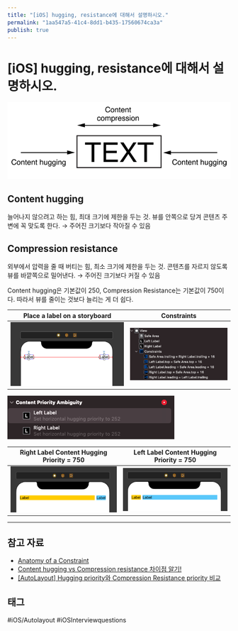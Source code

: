 ```yaml
---
title: "[iOS] hugging, resistance에 대해서 설명하시오."
permalink: "1aa547a5-41c4-8dd1-b435-17560674ca3a"
publish: true
---
```


# \[iOS] hugging, resistance에 대해서 설명하시오.

![hugging resistance](/assets/image/hugging-resistance.png)

## Content hugging

늘어나지 않으려고 하는 힘, 최대 크기에 제한을 두는 것. 뷰를 안쪽으로 당겨 콘텐츠 주변에 꼭 맞도록 한다. 
→ 주어진 크기보다 작아질 수 있음

## Compression resistance

외부에서 압력을 줄 때 버티는 힘, 최소 크기에 제한을 두는 것. 콘텐츠를 자르지 않도록 뷰를 바깥쪽으로 밀어낸다.
→ 주어진 크기보다 커질 수 있음

Content hugging은 기본값이 250, Compression Resistance는 기본값이 750이다. 따라서 뷰를 줄이는 것보다 늘리는 게 더 쉽다.

| Place a label on a storyboard | Constraints |
| ----------------------------- | ----------- |
| ![Place a label on a storyboard](/assets/image/storyboard.png) | ![Constraints](/assets/image/constraint.png) |

![Error](/assets/image/error.png)

| Right Label Content Hugging Priority = 750 | Left Label Content Hugging Priority = 750 | 
| ------------------------------------------ | ------------------------------------ |
| ![Right Label Content Hugging Priority = 750](/assets/image/rightLabel.png) | ![Left Label Content Hugging Priority = 750](/assets/image/leftLabel.png) |

---

## 참고 자료

- [Anatomy of a Constraint](https://developer.apple.com/library/archive/documentation/UserExperience/Conceptual/AutolayoutPG/AnatomyofaConstraint.html#//apple_ref/doc/uid/TP40010853-CH9-SW21)
- [Content hugging vs Compression resistance 차이점 알기!](https://ontheswift.tistory.com/21)
- [[AutoLayout] Hugging priority와 Compression Resistance priority 비교](https://eunjin3786.tistory.com/43)

## 태그

#iOS/Autolayout #iOSInterviewquestions